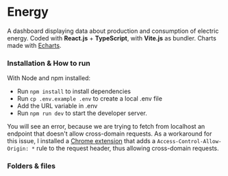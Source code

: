 # Energy

A dashboard displaying data about production and consumption of electric energy.
Coded with **React.js** + **TypeScript**, with **Vite.js** as bundler.
Charts made with [Echarts](https://echarts.apache.org/).

### Installation & How to run

With Node and npm installed:
- Run ```npm install``` to install dependencies
- Run ```cp .env.example .env``` to create a local .env file
- Add the URL variable in .env
- Run ```npm run dev``` to start the developer server.

You will see an error, because we are trying to fetch from localhost an endpoint that doesn't allow cross-domain requests.
As a workaround for this issue, I installed a [Chrome extension](https://chromewebstore.google.com/detail/allow-cors-access-control/lhobafahddgcelffkeicbaginigeejlf) that adds a ```Access-Control-Allow-Origin: *``` rule to the request header, thus allowing cross-domain requests.

### Folders & files


